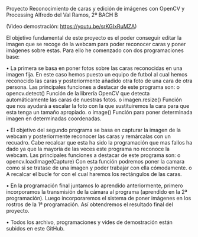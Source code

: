 Proyecto Reconocimiento de caras y edición de imágenes con OpenCV y Processing
Alfredo del Val Ramos, 2º BACH B

(Video demostración: https://youtu.be/srKGIxRuMZA)

El objetivo fundamental de este proyecto es el poder conseguir editar la imagen que se recoge de la webcam para poder reconocer caras y poner imágenes sobre estas. 
Para ello he comenzado con dos programaciones base:

•	La primera se basa en poner fotos sobre las caras reconocidas en una imagen fija. En este caso hemos puesto un equipo de futbol al cual hemos reconocido las caras y posteriormente añadido otra foto de una cara de otra persona.
Las principales funciones a destacar de este programa son:
o	opencv.detect() Función de la librería OpenCV que detecta automáticamente las caras de nuestras fotos.
o	imagen.resize() Función que nos ayudará a escalar la foto con la que sustituiremos la cara para que esta tenga un tamaño apropiado.
o	image() Función para poner determinada imagen en determinadas coordenadas.

•	El objetivo del segundo programa se basa en capturar la imagen de la webcam y posteriormente reconocer las caras y remárcalas con un recuadro. Cabe recalcar que esta ha sido la programación que mas fallos ha dado ya que la mayoría de las veces este programa no reconoce la webcam.
Las principales funciones a destacar de este programa son:
o	opencv.loadImage(Capture) Con esta función podremos poner la camara como si se tratase de una imagen y poder trabajar con ella cómodamente. 
o	A recalcar el bucle for con el cual haremos los rectángulos de las caras.

•	En la programación final juntamos lo aprendido anteriormente, primero incorporamos la transmisión de la cámara al programa (aprendido en la 2ª programación). Luego incorporaremos el sistema de poner imágenes en los rostros de la 1ª programación. Así obtendremos el resultado final del proyecto.

•	Todos los archivo, programaciones y vides de demostración están subidos en este GitHub.

